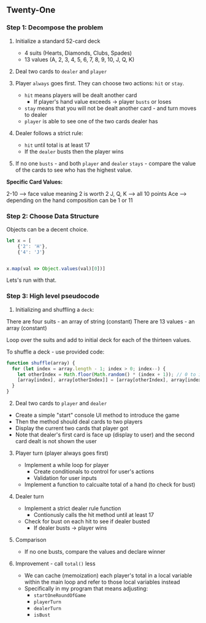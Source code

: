 
## Twenty-One

### Step 1: Decompose the problem

1. Initialize a standard 52-card deck
    * 4 suits (Hearts, Diamonds, Clubs, Spades)
    * 13 values (A, 2, 3, 4, 5, 6, 7, 8, 9, 10, J, Q, K)

2. Deal two cards to `dealer` and `player`

3. Player `always` goes first. They can choose two actions: `hit` or `stay`. 
    * `hit` means players will be dealt another card
        * If player's hand value exceeds -> player `busts` or loses
    * `stay` means that you will not be dealt another card - and turn moves to dealer
    * `player` is able to see one of the two cards dealer has 

4. Dealer follows a strict rule:
    * `hit` until total is at least 17
    * If the `dealer` busts then the player wins

5. If no one `busts` - and both `player` and `dealer` `stays` - compare the value of the cards to see who has the highest value.

**Specific Card Values:**

2-10 --> face value meaning 2 is worth 2
J, Q, K --> all 10 points
Ace --> depending on the hand composition can be 1 or 11


### Step 2: Choose Data Structure

Objects can be a decent choice.

```javascript
let x = [
    {'2': 'H'}, 
    {'4': 'J'}


x.map(val => Object.values(val)[0])]
```

Lets's run with that.


### Step 3: High level pseudocode

1. Initializing and shuffling a `deck`:

There are four suits - an array of string (constant)
There are 13 values - an array (constant)

Loop over the suits and add to initial deck for each of the thirteen values.

To shuffle a deck - use provided code:

```javascript
function shuffle(array) {
  for (let index = array.length - 1; index > 0; index--) {
    let otherIndex = Math.floor(Math.random() * (index + 1)); // 0 to index
    [array[index], array[otherIndex]] = [array[otherIndex], array[index]]; // swap elements
  }
}
```

2. Deal two cards to `player` and `dealer`

* Create a simple "start" console UI method to introduce the game
* Then the method should deal cards to two players
* Display the current two cards that player got
* Note that dealer's first card is face up (display to user) and the second card dealt is not shown the user

3. Player turn (player always goes first)
    * Implement a while loop for player
        * Create conditionals to control for user's actions
        * Validation for user inputs
    * Implement a function to calcualte total of a hand (to check for bust)

4. Dealer turn
    * Implement a strict dealer rule function
        * Contionusly calls the hit method until at least 17
    * Check for bust on each hit to see if dealer busted
        * If dealer busts -> player wins

5. Comparison
    * If no one busts, compare the values and declare winner

6. Improvement - call `total()` less
    * We can cache (memoization) each player's total in a local variable within the main loop and refer to those local variables instead
    * Specifically in my program that means adjusting:
        * `startOneRoundOfGame`
        * `playerTurn`
        * `dealerTurn`
        * `isBust`